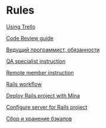 Rules
=====

[Using Trello](trello.md)

[Code Review guide](code_review_guide.md)

[Ведущий программист, обязанности](lead_programmer.md)

[QA specialist instruction](qa_specialist.md)

[Remote member instruction](remote_member.md)

[Rails workflow](rails_workflow.md)

[Deploy Rails project with Mina](rails_deploy.md)

[Configure server for Rails project](rails_server_config.md)

[Cбор и хранение бэкапов](backups.md)
